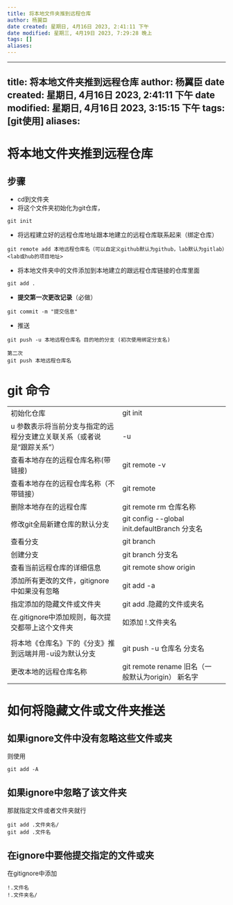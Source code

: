 ```yaml
---
title: 将本地文件夹推到远程仓库
author: 杨翼臣
date created: 星期日, 4月16日 2023, 2:41:11 下午
date modified: 星期三, 4月19日 2023, 7:29:28 晚上
tags: []
aliases: 
---
```


---
title: 将本地文件夹推到远程仓库
author: 杨翼臣
date created: 星期日, 4月16日 2023, 2:41:11 下午
date modified: 星期日, 4月16日 2023, 3:15:15 下午
tags: [git使用]
aliases: 
---





# 将本地文件夹推到远程仓库
## 步骤
- cd到文件夹
- 将这个文件夹初始化为git仓库，
```console
git init
```
- 将远程建立好的远程仓库地址跟本地建立的远程仓库联系起来（绑定仓库）
```
git remote add 本地远程仓库名（可以自定义github默认为github，lab默认为gitlab）<lab或hub的项目地址>
```
- 将本地文件夹中的文件添加到本地建立的跟远程仓库链接的仓库里面
```
git add .
```
- **提交第一次更改记录**（必做）
```
git commit -m "提交信息"
```
- 推送
```
git push -u 本地远程仓库名 目的地的分支 (初次使用绑定分支名)

第二次
git push 本地远程仓库名
```

# git 命令

|                                                                        |                                                   |     |
|:---------------------------------------------------------------------- |:------------------------------------------------- |:--- |
| 初始化仓库                                                             | git init                                          |     |
| u 参数表示将当前分支与指定的远程分支建立关联关系（或者说是“跟踪关系”） | -u                                                |     |
| 查看本地存在的远程仓库名称(带链接)                                     | git remote -v                                     |     |
| 查看本地存在的远程仓库名称（不带链接）                                 | git remote                                        |     |
| 删除本地存在的远程仓库                                                 | git remote rm 仓库名称                            |     |
| 修改git全局新建仓库的默认分支                                          | git config --global init.defaultBranch 分支名     |     |
| 查看分支                                                               | git branch                                        |     |
| 创建分支                                                               | git branch 分支名                                 |     |
| 查看当前远程仓库的详细信息                                             | git remote show origin                            |     |
| 添加所有更改的文件，gitignore中如果没有忽略                                                     | git add   -a                                        |     |
|                           指定添加的隐藏文件或文件夹                                             |     git add .隐藏的文件或夹名                                              |     |
|                                                          在.gitignore中添加规则，每次提交都带上这个文件夹              |  如添加 !.文件夹名                                                 |     |
|                                                                        |                                                   |     |
| 将本地《仓库名》下的《分支》推到远端并用-u设为默认分支                 | git push -u 仓库名 分支名                         |     |
| 更改本地的远程仓库名称                                                 | git remote rename 旧名（一般默认为origin） 新名字 |     |

# 如何将隐藏文件或文件夹推送
## 如果ignore文件中没有忽略这些文件或夹
则使用
```
git add -A
```
## 如果ignore中忽略了该文件夹
那就指定文件或者文件夹就行
```
git add .文件夹名/
git add .文件名
```

## 在ignore中要他提交指定的文件或夹
在gitignore中添加
```
!.文件名
!.文件夹名/
```